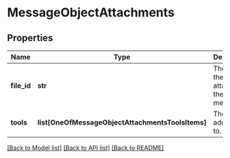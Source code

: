 # MessageObjectAttachments

## Properties
Name | Type | Description | Notes
------------ | ------------- | ------------- | -------------
**file_id** | **str** | The ID of the file to attach to the message. | [optional] 
**tools** | **list[OneOfMessageObjectAttachmentsToolsItems]** | The tools to add this file to. | [optional] 

[[Back to Model list]](../README.md#documentation-for-models) [[Back to API list]](../README.md#documentation-for-api-endpoints) [[Back to README]](../README.md)

